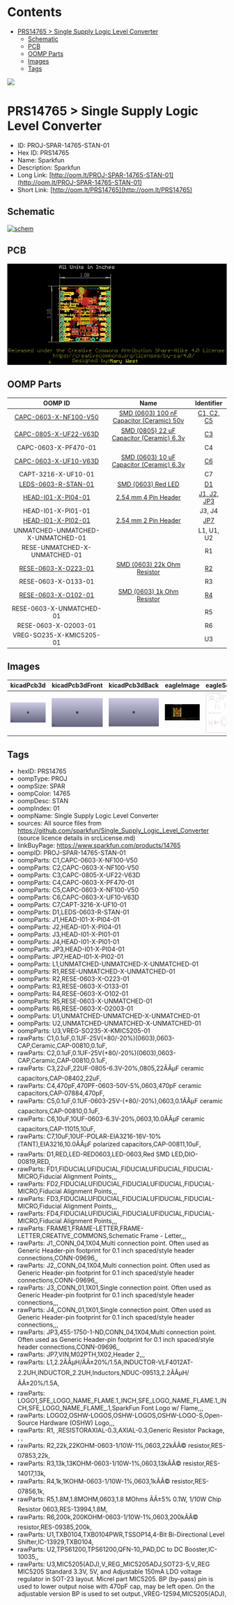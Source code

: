 



Contents
========

* [PRS14765 > Single Supply Logic Level Converter](#prs14765--single-supply-logic-level-converter)
	* [Schematic](#schematic)
	* [PCB](#pcb)
	* [OOMP Parts](#oomp-parts)
	* [Images](#images)
	* [Tags](#tags)
  
![][im]
# PRS14765 > Single Supply Logic Level Converter

- ID: PROJ-SPAR-14765-STAN-01
- Hex ID: PRS14765
- Name: Sparkfun
- Description: Sparkfun
- Long Link: [http://oom.lt/PROJ-SPAR-14765-STAN-01](http://oom.lt/PROJ-SPAR-14765-STAN-01)
- Short Link: [http://oom.lt/PRS14765](http://oom.lt/PRS14765)

## Schematic
  
[![schem](eagleSchemImage.png)](eagleSchemImage.png)
## PCB
  
[![pcb](eagleImage.png)](eagleImage.png)
## OOMP Parts
  

|OOMP ID|Name|Identifier|
| :---: | :---: | :---: |
|[CAPC-0603-X-NF100-V50](https://github.com/oomlout/oomlout_OOMP_parts/tree/main/CAPC-0603-X-NF100-V50/)|[SMD (0603) 100 nF Capacitor (Ceramic) 50v](https://github.com/oomlout/oomlout_OOMP_parts/tree/main/CAPC-0603-X-NF100-V50/)|[C1, C2, C5](https://github.com/oomlout/oomlout_OOMP_parts/tree/main/CAPC-0603-X-NF100-V50/)|
|[CAPC-0805-X-UF22-V63D](https://github.com/oomlout/oomlout_OOMP_parts/tree/main/CAPC-0805-X-UF22-V63D/)|[SMD (0805) 22 uF Capacitor (Ceramic) 6.3v](https://github.com/oomlout/oomlout_OOMP_parts/tree/main/CAPC-0805-X-UF22-V63D/)|[C3](https://github.com/oomlout/oomlout_OOMP_parts/tree/main/CAPC-0805-X-UF22-V63D/)|
|CAPC-0603-X-PF470-01||C4|
|[CAPC-0603-X-UF10-V63D](https://github.com/oomlout/oomlout_OOMP_parts/tree/main/CAPC-0603-X-UF10-V63D/)|[SMD (0603) 10 uF Capacitor (Ceramic) 6.3v](https://github.com/oomlout/oomlout_OOMP_parts/tree/main/CAPC-0603-X-UF10-V63D/)|[C6](https://github.com/oomlout/oomlout_OOMP_parts/tree/main/CAPC-0603-X-UF10-V63D/)|
|CAPT-3216-X-UF10-01||C7|
|[LEDS-0603-R-STAN-01](https://github.com/oomlout/oomlout_OOMP_parts/tree/main/LEDS-0603-R-STAN-01/)|[SMD (0603) Red LED](https://github.com/oomlout/oomlout_OOMP_parts/tree/main/LEDS-0603-R-STAN-01/)|[D1](https://github.com/oomlout/oomlout_OOMP_parts/tree/main/LEDS-0603-R-STAN-01/)|
|[HEAD-I01-X-PI04-01](https://github.com/oomlout/oomlout_OOMP_parts/tree/main/HEAD-I01-X-PI04-01/)|[2.54 mm 4 Pin Header](https://github.com/oomlout/oomlout_OOMP_parts/tree/main/HEAD-I01-X-PI04-01/)|[J1, J2, JP3](https://github.com/oomlout/oomlout_OOMP_parts/tree/main/HEAD-I01-X-PI04-01/)|
|HEAD-I01-X-PI01-01||J3, J4|
|[HEAD-I01-X-PI02-01](https://github.com/oomlout/oomlout_OOMP_parts/tree/main/HEAD-I01-X-PI02-01/)|[2.54 mm 2 Pin Header](https://github.com/oomlout/oomlout_OOMP_parts/tree/main/HEAD-I01-X-PI02-01/)|[JP7](https://github.com/oomlout/oomlout_OOMP_parts/tree/main/HEAD-I01-X-PI02-01/)|
|UNMATCHED-UNMATCHED-X-UNMATCHED-01||L1, U1, U2|
|RESE-UNMATCHED-X-UNMATCHED-01||R1|
|[RESE-0603-X-O223-01](https://github.com/oomlout/oomlout_OOMP_parts/tree/main/RESE-0603-X-O223-01/)|[SMD (0603) 22k Ohm Resistor](https://github.com/oomlout/oomlout_OOMP_parts/tree/main/RESE-0603-X-O223-01/)|[R2](https://github.com/oomlout/oomlout_OOMP_parts/tree/main/RESE-0603-X-O223-01/)|
|RESE-0603-X-O133-01||R3|
|[RESE-0603-X-O102-01](https://github.com/oomlout/oomlout_OOMP_parts/tree/main/RESE-0603-X-O102-01/)|[SMD (0603) 1k Ohm Resistor](https://github.com/oomlout/oomlout_OOMP_parts/tree/main/RESE-0603-X-O102-01/)|[R4](https://github.com/oomlout/oomlout_OOMP_parts/tree/main/RESE-0603-X-O102-01/)|
|RESE-0603-X-UNMATCHED-01||R5|
|RESE-0603-X-O2003-01||R6|
|VREG-SO235-X-KMIC5205-01||U3|

## Images
  
  

|kicadPcb3d|kicadPcb3dFront|kicadPcb3dBack|eagleImage|eagleSchemImage|
| :---: | :---: | :---: | :---: | :---: |
|[![kicadPcb3d](kicadPcb3d_140.png)](kicadPcb3d.png)|[![kicadPcb3dFront](kicadPcb3dFront_140.png)](kicadPcb3dFront.png)|[![kicadPcb3dBack](kicadPcb3dBack_140.png)](kicadPcb3dBack.png)|[![eagleImage](eagleImage_140.png)](eagleImage.png)|[![eagleSchemImage](eagleSchemImage_140.png)](eagleSchemImage.png)|

## Tags

- hexID: PRS14765
- oompType: PROJ
- oompSize: SPAR
- oompColor: 14765
- oompDesc: STAN
- oompIndex: 01
- oompName: Single Supply Logic Level Converter
- sources: All source files from https://github.com/sparkfun/Single_Supply_Logic_Level_Converter (source licence details in srcLicense.md)
- linkBuyPage: https://www.sparkfun.com/products/14765
- oompID: PROJ-SPAR-14765-STAN-01
- oompParts: C1,CAPC-0603-X-NF100-V50
- oompParts: C2,CAPC-0603-X-NF100-V50
- oompParts: C3,CAPC-0805-X-UF22-V63D
- oompParts: C4,CAPC-0603-X-PF470-01
- oompParts: C5,CAPC-0603-X-NF100-V50
- oompParts: C6,CAPC-0603-X-UF10-V63D
- oompParts: C7,CAPT-3216-X-UF10-01
- oompParts: D1,LEDS-0603-R-STAN-01
- oompParts: J1,HEAD-I01-X-PI04-01
- oompParts: J2,HEAD-I01-X-PI04-01
- oompParts: J3,HEAD-I01-X-PI01-01
- oompParts: J4,HEAD-I01-X-PI01-01
- oompParts: JP3,HEAD-I01-X-PI04-01
- oompParts: JP7,HEAD-I01-X-PI02-01
- oompParts: L1,UNMATCHED-UNMATCHED-X-UNMATCHED-01
- oompParts: R1,RESE-UNMATCHED-X-UNMATCHED-01
- oompParts: R2,RESE-0603-X-O223-01
- oompParts: R3,RESE-0603-X-O133-01
- oompParts: R4,RESE-0603-X-O102-01
- oompParts: R5,RESE-0603-X-UNMATCHED-01
- oompParts: R6,RESE-0603-X-O2003-01
- oompParts: U1,UNMATCHED-UNMATCHED-X-UNMATCHED-01
- oompParts: U2,UNMATCHED-UNMATCHED-X-UNMATCHED-01
- oompParts: U3,VREG-SO235-X-KMIC5205-01
- rawParts: C1,0.1uF,0.1UF-25V(+80/-20%)(0603),0603-CAP,Ceramic,CAP-00810,0.1uF,
- rawParts: C2,0.1uF,0.1UF-25V(+80/-20%)(0603),0603-CAP,Ceramic,CAP-00810,0.1uF,
- rawParts: C3,22uF,22UF-0805-6.3V-20%,0805,22ÃÂµF ceramic capacitors,CAP-08402,22uF,
- rawParts: C4,470pF,470PF-0603-50V-5%,0603,470pF ceramic capacitors,CAP-07884,470pF,
- rawParts: C5,0.1uF,0.1UF-0603-25V-(+80/-20%),0603,0.1ÃÂµF ceramic capacitors,CAP-00810,0.1uF,
- rawParts: C6,10uF,10UF-0603-6.3V-20%,0603,10.0ÃÂµF ceramic capacitors,CAP-11015,10uF,
- rawParts: C7,10uF,10UF-POLAR-EIA3216-16V-10%(TANT),EIA3216,10.0ÃÂµF polarized capacitors,CAP-00811,10uF,
- rawParts: D1,RED,LED-RED0603,LED-0603,Red SMD LED,DIO-00819,RED,
- rawParts: FD1,FIDUCIALUFIDUCIAL,FIDUCIALUFIDUCIAL,FIDUCIAL-MICRO,Fiducial Alignment Points,,,
- rawParts: FD2,FIDUCIALUFIDUCIAL,FIDUCIALUFIDUCIAL,FIDUCIAL-MICRO,Fiducial Alignment Points,,,
- rawParts: FD3,FIDUCIALUFIDUCIAL,FIDUCIALUFIDUCIAL,FIDUCIAL-MICRO,Fiducial Alignment Points,,,
- rawParts: FD4,FIDUCIALUFIDUCIAL,FIDUCIALUFIDUCIAL,FIDUCIAL-MICRO,Fiducial Alignment Points,,,
- rawParts: FRAME1,FRAME-LETTER,FRAME-LETTER,CREATIVE_COMMONS,Schematic Frame - Letter,,,
- rawParts: J1,,CONN_04,1X04,Multi connection point. Often used as Generic Header-pin footprint for 0.1 inch spaced/style header connections,CONN-09696,,
- rawParts: J2,,CONN_04,1X04,Multi connection point. Often used as Generic Header-pin footprint for 0.1 inch spaced/style header connections,CONN-09696,,
- rawParts: J3,,CONN_01,1X01,Single connection point. Often used as Generic Header-pin footprint for 0.1 inch spaced/style header connections,,,
- rawParts: J4,,CONN_01,1X01,Single connection point. Often used as Generic Header-pin footprint for 0.1 inch spaced/style header connections,,,
- rawParts: JP3,455-1750-1-ND,CONN_04,1X04,Multi connection point. Often used as Generic Header-pin footprint for 0.1 inch spaced/style header connections,CONN-09696,,
- rawParts: JP7,VIN,M02PTH,1X02,Header 2,,,
- rawParts: L1,2.2ÃÂµH/ÃÂ±20%/1.5A,INDUCTOR-VLF4012AT-2.2UH,INDUCTOR_2.2UH,Inductors,NDUC-09513,2.2ÃÂµH/ÃÂ±20%/1.5A,
- rawParts: LOGO1,SFE_LOGO_NAME_FLAME.1_INCH,SFE_LOGO_NAME_FLAME.1_INCH,SFE_LOGO_NAME_FLAME_.1,SparkFun Font Logo w/ Flame,,,
- rawParts: LOGO2,OSHW-LOGOS,OSHW-LOGOS,OSHW-LOGO-S,Open-Source Hardware (OSHW) Logo,,,
- rawParts: R1, ,RESISTORAXIAL-0.3,AXIAL-0.3,Generic Resistor Package, , ,
- rawParts: R2,22k,22KOHM-0603-1/10W-1%,0603,22kÃÂ© resistor,RES-07853,22k,
- rawParts: R3,13k,13KOHM-0603-1/10W-1%,0603,13kÃÂ© resistor,RES-14017,13k,
- rawParts: R4,1k,1KOHM-0603-1/10W-1%,0603,1kÃÂ© resistor,RES-07856,1k,
- rawParts: R5,1.8M,1.8MOHM,0603,1.8 MOhms ÃÂ±5% 0.1W, 1/10W Chip Resistor 0603,RES-13994,1.8M,
- rawParts: R6,200k,200KOHM-0603-1/10W-1%,0603,200kÃÂ© resistor,RES-09385,200k,
- rawParts: U1,TXB0104,TXB0104PWR,TSSOP14,4-Bit Bi-Directional Level Shifter,IC-13929,TXB0104,
- rawParts: U2,TPS61200,TPS61200,QFN-10_PAD,DC to DC Booster,IC-10035,,
- rawParts: U3,MIC5205(ADJ),V_REG_MIC5205ADJ,SOT23-5,V_REG MIC5205 Standard 3.3V, 5V, and Adjustable 150mA LDO voltage regulator in SOT-23 layout. Micrel part MIC5205. BP (by-pass) pin is used to lower output noise with 470pF cap, may be left open. On the adjustable version BP is used to set output.,VREG-12594,MIC5205(ADJ),



[im]: kicadPcb3d_450.png
